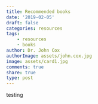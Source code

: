 ```yaml
---
title: Recommended books
date: '2019-02-05'
draft: false
categories: resources
tags: 
    - resources
    - books
author: Dr. John Cox
authorImage: assets/john.cox.jpg
image: assets/card1.jpg
comments: true
share: true
type: post
---
```


testing